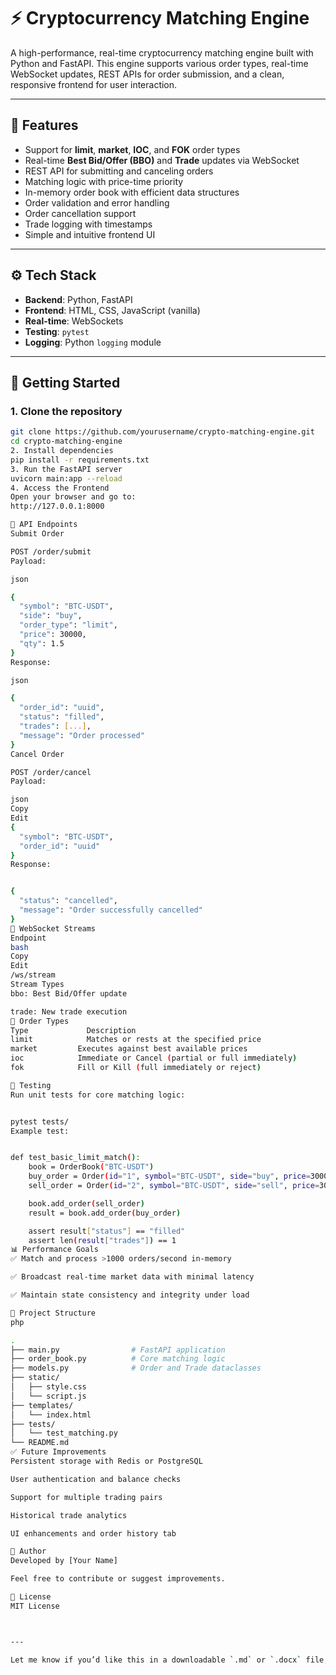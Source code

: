 # ⚡ Cryptocurrency Matching Engine

A high-performance, real-time cryptocurrency matching engine built with Python and FastAPI. This engine supports various order types, real-time WebSocket updates, REST APIs for order submission, and a clean, responsive frontend for user interaction.

---

## 📌 Features

- Support for **limit**, **market**, **IOC**, and **FOK** order types
- Real-time **Best Bid/Offer (BBO)** and **Trade** updates via WebSocket
- REST API for submitting and canceling orders
- Matching logic with price-time priority
- In-memory order book with efficient data structures
- Order validation and error handling
- Order cancellation support
- Trade logging with timestamps
- Simple and intuitive frontend UI

---

## ⚙️ Tech Stack

- **Backend**: Python, FastAPI
- **Frontend**: HTML, CSS, JavaScript (vanilla)
- **Real-time**: WebSockets
- **Testing**: `pytest`
- **Logging**: Python `logging` module

---

## 🚀 Getting Started

### 1. Clone the repository

```bash
git clone https://github.com/yourusername/crypto-matching-engine.git
cd crypto-matching-engine
2. Install dependencies
pip install -r requirements.txt
3. Run the FastAPI server
uvicorn main:app --reload
4. Access the Frontend
Open your browser and go to:
http://127.0.0.1:8000

🧪 API Endpoints
Submit Order

POST /order/submit
Payload:

json

{
  "symbol": "BTC-USDT",
  "side": "buy",
  "order_type": "limit",
  "price": 30000,
  "qty": 1.5
}
Response:

json

{
  "order_id": "uuid",
  "status": "filled",
  "trades": [...],
  "message": "Order processed"
}
Cancel Order

POST /order/cancel
Payload:

json
Copy
Edit
{
  "symbol": "BTC-USDT",
  "order_id": "uuid"
}
Response:


{
  "status": "cancelled",
  "message": "Order successfully cancelled"
}
🔁 WebSocket Streams
Endpoint
bash
Copy
Edit
/ws/stream
Stream Types
bbo: Best Bid/Offer update

trade: New trade execution
🧩 Order Types
Type	         Description
limit	         Matches or rests at the specified price
market	       Executes against best available prices
ioc	           Immediate or Cancel (partial or full immediately)
fok	           Fill or Kill (full immediately or reject)

🧪 Testing
Run unit tests for core matching logic:


pytest tests/
Example test:


def test_basic_limit_match():
    book = OrderBook("BTC-USDT")
    buy_order = Order(id="1", symbol="BTC-USDT", side="buy", price=30000, qty=1.0, order_type="limit")
    sell_order = Order(id="2", symbol="BTC-USDT", side="sell", price=30000, qty=1.0, order_type="limit")

    book.add_order(sell_order)
    result = book.add_order(buy_order)

    assert result["status"] == "filled"
    assert len(result["trades"]) == 1
📊 Performance Goals
✅ Match and process >1000 orders/second in-memory

✅ Broadcast real-time market data with minimal latency

✅ Maintain state consistency and integrity under load

📁 Project Structure
php

.
├── main.py                # FastAPI application
├── order_book.py          # Core matching logic
├── models.py              # Order and Trade dataclasses
├── static/
│   ├── style.css
│   └── script.js
├── templates/
│   └── index.html
├── tests/
│   └── test_matching.py
└── README.md
✅ Future Improvements
Persistent storage with Redis or PostgreSQL

User authentication and balance checks

Support for multiple trading pairs

Historical trade analytics

UI enhancements and order history tab

🙌 Author
Developed by [Your Name]

Feel free to contribute or suggest improvements.

📄 License
MIT License



---

Let me know if you’d like this in a downloadable `.md` or `.docx` file, or if you want a visual preview or enhancements (like diagrams or badges).








